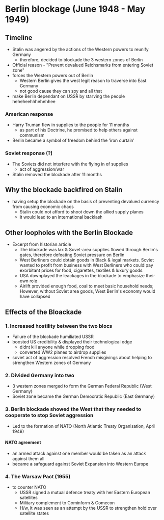 # Berlin blockage (June 1948 - May 1949)

## Timeline

- Stalin was angered by the actions of the Western powers to reunify Germany
	- therefore, decided to blockade the 3 western zones of Berlin
- Official reason - "Prevent devalued Reichsmarks from entering Soviet zone"
- forces the Western powers out of Berlin
	- Western Berlin gives the west legit reason to traverse into East Germany
	- not good cause they can spy and all that
- make Berlin dependant on USSR by starving the people heheheehhhehehhee

### American response

- Harry Truman flew in supplies to the people for 11 months
	- as part of his Doctrine, he promised to help others against communism
- Berlin became a symbol of freedom behind the 'iron curtain'

### Soviet response (?)

- The Soviets did not interfere with the flying in of supplies
	- act of aggression/war
- Stalin removed the blockade after 11 months

## Why the blockade backfired on Stalin

- having setup the blockade on the basis of preventing devalued currency from causing economic chaos
	- Stalin could not afford to shoot down the allied supply planes
	- it would lead to an international backlash

## Other loopholes with the Berlin Blockade

- Excerpt from historian article
	- The blockade was lax & Sovet-area supplies flowed through Berlin's gates, therefore defeating Soviet pressure on Berlin
	- West Berliners could obtain goods in Black & legal markets. Soviet wanted to profit from business with West Berliners who could pay exorbitant prices for food, cigarettes, textiles & luxury goods
	- USA downplayed the leackages in the blockade to emphasize their own role
	- Airlift provided enough food, coal to meet basic household needs; However, without Soviet area goods, West Berlin's economy would have collapsed

## Effects of the Bloackade

### 1. Increased hostility between the two blocs

- Failure of the blockade humiliated USSR
- boosted US credibility & displayed their technological edge
	- didnt kill anyone while dropping food
	- converted WW2 planes to airdrop supplies
- soviet act of aggression resolved French misgivings about helping to strengthen Western zones of Germany

### 2. Divided Germany into two

- 3 western zones merged to form the German Federal Republic (West Germany)
- Soviet zone became the German Democratic Republic (East Germany)

### 3. Berlin blockade showed the West that they needed to cooperate to stop Soviet aggression

- Led to the formation of NATO (North Atlantic Treaty Organisation, April 1949)

#### NATO agreement

- an armed attack against one member would be taken as an attack against them all
- became a safeguard against Soviet Expansion into Western Europe

### 4. The Warsaw Pact (1955)

- to counter NATO
	- USSR signed a mutual defence treaty with her Eastern European satellites
	- Military complement to Cominform & Comecon
	- H/w, it was seen as an attempt by the USSR to strengthen hold over satellite states